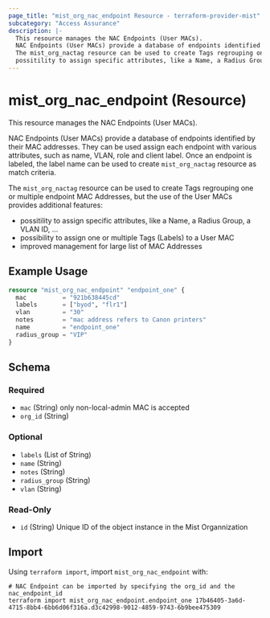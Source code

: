 ```yaml
---
page_title: "mist_org_nac_endpoint Resource - terraform-provider-mist"
subcategory: "Access Assurance"
description: |-
  This resource manages the NAC Endpoints (User MACs).
  NAC Endpoints (User MACs) provide a database of endpoints identified by their MAC addresses. They can be used assign each endpoint with various attributes, such as name, VLAN, role and client label. Once an endpoint is labeled, the label name can be used to create mist_org_nactag resource as match criteria.
  The mist_org_nactag resource can be used to create Tags regrouping one or multiple endpoint MAC Addresses, but the use of the User MACs provides additional features:
  possitility to assign specific attributes, like a Name, a Radius Group, a VLAN ID, ...possibility to assign one or multiple Tags (Labels) to a User MACimproved management for large list of MAC Addresses
---
```


# mist_org_nac_endpoint (Resource)

This resource manages the NAC Endpoints (User MACs).

NAC Endpoints (User MACs) provide a database of endpoints identified by their MAC addresses. They can be used assign each endpoint with various attributes, such as name, VLAN, role and client label. Once an endpoint is labeled, the label name can be used to create `mist_org_nactag` resource as match criteria.

The `mist_org_nactag` resource can be used to create Tags regrouping one or multiple endpoint MAC Addresses, but the use of the User MACs provides additional features:
* possitility to assign specific attributes, like a Name, a Radius Group, a VLAN ID, ...
* possibility to assign one or multiple Tags (Labels) to a User MAC
* improved management for large list of MAC Addresses


## Example Usage

```terraform
resource "mist_org_nac_endpoint" "endpoint_one" {
  mac          = "921b638445cd"
  labels       = ["byod", "flr1"]
  vlan         = "30"
  notes        = "mac address refers to Canon printers"
  name         = "endpoint_one"
  radius_group = "VIP"
}
```

<!-- schema generated by tfplugindocs -->
## Schema

### Required

- `mac` (String) only non-local-admin MAC is accepted
- `org_id` (String)

### Optional

- `labels` (List of String)
- `name` (String)
- `notes` (String)
- `radius_group` (String)
- `vlan` (String)

### Read-Only

- `id` (String) Unique ID of the object instance in the Mist Organnization



## Import
Using `terraform import`, import `mist_org_nac_endpoint` with:
```shell
# NAC Endpoint can be imported by specifying the org_id and the nac_endpoint_id
terraform import mist_org_nac_endpoint.endpoint_one 17b46405-3a6d-4715-8bb4-6bb6d06f316a.d3c42998-9012-4859-9743-6b9bee475309
```